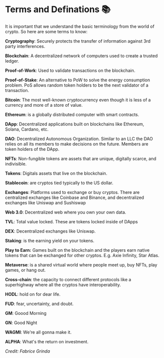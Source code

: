 # Terms and Definations 📚

It is important that we understand the basic terminology from the world of crypto. So here are some terms to know:  

**Cryptography**: Securely protects the transfer of information against 3rd party interferences.  

**Blockchain**: A decentralized network of computers used to create a trusted ledger.  

**Proof-of-Work**: Used to validate transactions on the blockchain.  

**Proof-of-Stake**: An alternative to PoW to solve the energy consumption problem. PoS allows random token holders to be the next validator of a transaction.  

**Bitcoin**: The most well-known cryptocurrency even though it is less of a currency and more of a store of value.  

**Ethereum**: is a globally distributed computer with smart contracts.  

**DApp**: Decentralized applications built on blockchains like Ethereum, Solana, Cardano, etc.  

**DAO**: Decentralized Autonomous Organization. Similar to an LLC the DAO relies on all its members to make decisions on the future. Members are token holders of the DApp.  

**NFTs**: Non-fungible tokens are assets that are unique, digitally scarce, and indivisible.  

**Tokens**: Digitals assets that live on the blockchain.  

**Stablecoin**: are cryptos tied typically to the US dollar.  

**Exchanges**: Platforms used to exchange or buy cryptos. There are centralized exchanges like Coinbase and Binance, and decentralized exchanges like Uniswap and Sushiswap  

**Web 3.0**: Decentralized web where you own your own data.  

**TVL**: Total value locked. These are tokens locked inside of DApps  

**DEX**: Decentralized exchanges like Uniswap.  

**Staking**: is the earning yield on your tokens.  

**Play to Earn:** Games built on the blockchain and the players earn native tokens that can be exchanged for other cryptos. E.g. Axie Infinity, Star Atlas.  

**Metaverse**: is a shared virtual world where people meet up, buy NFTs, play games, or hang out.  

**Cross-chain**: the capacity to connect different protocols like a superhighway where all the cryptos have interoperability.  

**HODL**: hold on for dear life.  

**FUD**: fear, uncertainty, and doubt.  

**GM**: Goood Morning

**GN**: Good Night

**WAGMI**: We're all gonna make it.

**ALPHA**: What's the return on investment.

*Credit: Fabrice Grinda*